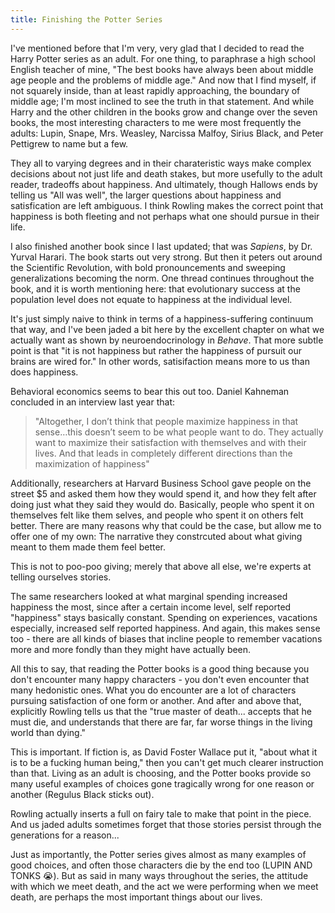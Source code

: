 ```yaml
---
title: Finishing the Potter Series
---
```


I've mentioned before that I'm very, very glad that I decided to read the Harry Potter series as an adult. For one thing, to paraphrase a high school English teacher of mine, "The best books have always been about middle age people and the problems of middle age." And now that I find myself, if not squarely inside, than at least rapidly approaching, the boundary of middle age; I'm most inclined to see the truth in that statement. And while Harry and the other children in the books grow and change over the seven books, the most interesting characters to me were most frequently the adults: Lupin, Snape, Mrs. Weasley, Narcissa Malfoy, Sirius Black, and Peter Pettigrew to name but a few. 

They all to varying degrees and in their charateristic ways make complex decisions about not just life and death stakes, but more usefully to the adult reader, tradeoffs about happiness. And ultimately, though Hallows ends by telling us "All was well", the larger questions about happiness and satisfication are left ambiguous. I think Rowling makes the correct point that happiness is both fleeting and not perhaps what one should pursue in their life. 

I also finished another book since I last updated; that was _Sapiens_, by Dr. Yurval Harari.  The book starts out very strong.  But then it peters out around the Scientific Revolution, with bold pronouncements and sweeping generalizations becoming the norm. One thread continues throughout the book, and it is worth mentioning here: that evolutionary success at the population level does not equate to happiness at the individual level. 

It's just simply naive to think in terms of a happiness-suffering continuum that way, and I've been jaded a bit here by the excellent chapter on what we actually want as shown by neuroendocrinology in _Behave_.  That more subtle point is that "it is not happiness but rather the happiness of pursuit our brains are wired for." In other words, satisifaction means more to us than does happiness. 

Behavioral economics seems to bear this out too.  Daniel Kahneman concluded in an interview last year that: 
> "Altogether, I don’t think that people maximize happiness in that sense…this doesn’t seem to be what people want to do. They actually want to maximize their satisfaction with themselves and with their lives. And that leads in completely different directions than the maximization of happiness" 

Additionally, researchers at Harvard Business School gave people on the street $5 and asked them how they would spend it, and how they felt after doing just what they said they would do.  Basically, people who spent it on themselves felt like them selves, and people who spent it on others felt better.  There are many reasons why that could be the case, but allow me to offer one of my own: The narrative they constrcuted about what giving meant to them made them feel better. 

This is not to poo-poo giving; merely that above all else, we're experts at telling ourselves stories. 

The same researchers looked at what marginal spending increased happiness the most, since after a certain income level, self reported "happiness" stays basically constant.  Spending on experiences, vacations especially, increased self reported happiness. And again, this makes sense too - there are all kinds of biases that incline people to remember vacations more and more fondly than they might have actually been. 

All this to say, that reading the Potter books is a good thing because you don't encounter many happy characters - you don't even encounter that many hedonistic ones. What you do encounter are  a lot of characters pursuing satisfaction of one form or another. And after and above that, explicitly Rowling tells us that the "true master of death... accepts that he must die, and understands that there are far, far worse things in the living world than dying."

This is important. If fiction is, as David Foster Wallace put it, "about what it is to be a fucking human being," then you can't get much clearer instruction than that. Living as an adult is choosing, and the Potter books provide so many useful examples of choices gone tragically wrong for one reason or another (Regulus Black sticks out).  

Rowling actually inserts a full on fairy tale to make that point in the piece. And us jaded adults sometimes forget that those stories persist through the generations for a reason... 

Just as importantly, the Potter series gives almost as many examples of good choices, and often those characters die by the end too (LUPIN AND TONKS 😭).  But as said in many ways throughout the series, the attitude with which we meet death, and the act we were performing when we meet death, are perhaps the most important things about our lives.